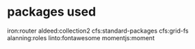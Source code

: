 packages used
=============
iron:router
aldeed:collection2
cfs:standard-packages
cfs:grid-fs
alanning:roles
linto:fontawesome
momentjs:moment


